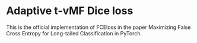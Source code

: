 # Adaptive t-vMF Dice loss
This is the official implementation of FCEloss in the paper Maximizing False Cross Entropy for Long-tailed Classification in PyTorch.
